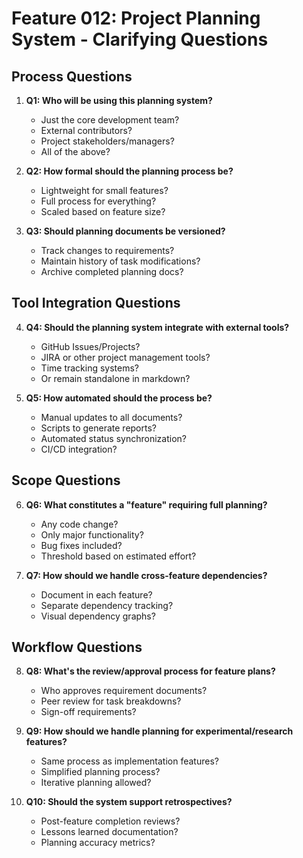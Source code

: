 # Feature 012: Project Planning System - Clarifying Questions

## Process Questions

1. **Q1: Who will be using this planning system?**
   - Just the core development team?
   - External contributors?
   - Project stakeholders/managers?
   - All of the above?

2. **Q2: How formal should the planning process be?**
   - Lightweight for small features?
   - Full process for everything?
   - Scaled based on feature size?

3. **Q3: Should planning documents be versioned?**
   - Track changes to requirements?
   - Maintain history of task modifications?
   - Archive completed planning docs?

## Tool Integration Questions

4. **Q4: Should the planning system integrate with external tools?**
   - GitHub Issues/Projects?
   - JIRA or other project management tools?
   - Time tracking systems?
   - Or remain standalone in markdown?

5. **Q5: How automated should the process be?**
   - Manual updates to all documents?
   - Scripts to generate reports?
   - Automated status synchronization?
   - CI/CD integration?

## Scope Questions

6. **Q6: What constitutes a "feature" requiring full planning?**
   - Any code change?
   - Only major functionality?
   - Bug fixes included?
   - Threshold based on estimated effort?

7. **Q7: How should we handle cross-feature dependencies?**
   - Document in each feature?
   - Separate dependency tracking?
   - Visual dependency graphs?

## Workflow Questions

8. **Q8: What's the review/approval process for feature plans?**
   - Who approves requirement documents?
   - Peer review for task breakdowns?
   - Sign-off requirements?

9. **Q9: How should we handle planning for experimental/research features?**
   - Same process as implementation features?
   - Simplified planning process?
   - Iterative planning allowed?

10. **Q10: Should the system support retrospectives?**
    - Post-feature completion reviews?
    - Lessons learned documentation?
    - Planning accuracy metrics?